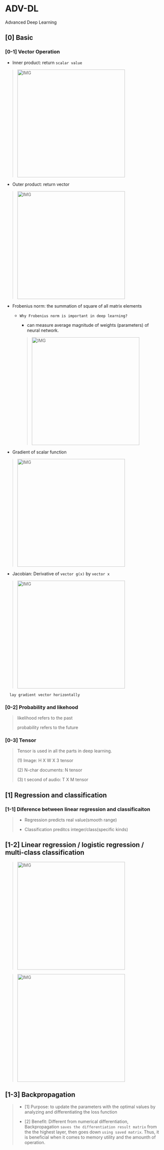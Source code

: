 # ADV-DL
Advanced Deep Learning

## [0] Basic
### [0-1] Vector Operation

* Inner product: return `scalar value`
> <img width="350" alt="IMG" src="https://user-images.githubusercontent.com/73331241/160245695-022d7690-653c-4b2d-9a15-a6351fa4611e.jpg">

* Outer product: return vector
> <img width="350" alt="IMG" src="https://user-images.githubusercontent.com/73331241/160245699-d04922d8-7b15-4efc-8c35-d75c5308ae69.jpg">

* Frobenius norm: the summation of square of all matrix elements

  * `Why Frobenius norm is important in deep learning?`

    * can measure average magnitude of weights (parameters) of neural network.

    > <img width="350" alt="IMG" src="https://user-images.githubusercontent.com/73331241/160245683-91e9b3bf-c737-4690-a724-314e52ffc3dd.jpg">


* Gradient of scalar function
> <img width="350" alt="IMG" src="https://user-images.githubusercontent.com/73331241/160245692-4091c644-6ffe-4b05-af62-fc2c37483679.jpg">

* Jacobian: Derivative of `vector g(x)` by `vector x`
> <img width="350" alt="IMG" src="https://user-images.githubusercontent.com/73331241/160245702-e664351d-44bc-4be4-8dc7-5fe154cf7a68.jpg">

      lay gradient vector horizontally
      
      
### [0-2] Probability and likehood

> likelihood refers to the past
> 
> probability refers to the future


### [0-3] Tensor

> Tensor is used in all the parts in deep learning.
> 
> (1) Image: H X W X 3 tensor
> 
> (2) N-char documents: N tensor
> 
> (3) t second of audio: T X M tensor


## [1] Regression and classification

### [1-1] Diference between linear regression and classificaiton

> * Regression predicts real value(smooth range)
> 
> * Classification preditcs integer/class(specific kinds)

## [1-2] Linear regression / logistic regression / multi-class classification

> <img width="350" alt="IMG" src="https://user-images.githubusercontent.com/73331241/160286720-7b4eea2c-58b2-4c82-a052-bfc3b5bb06c3.jpg">

> <img width="350" alt="IMG" src="https://user-images.githubusercontent.com/73331241/160286721-33e26992-3334-492c-b604-c7b21cd170d1.jpg">

## [1-3] Backpropagation
> * [1] Purpose: to update the parameters with the optimal values by analyzing and differentiating the loss function
>  
> * [2] Benefit: Different from numerical differentiation, Backpropagation `saves the differentiation result matrix` from the the highest layer, then goes down `using saved matrix`. Thus, it is beneficial when it comes to memory utility and the amounth of operation.
